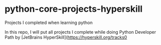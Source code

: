 # python-core-projects-hyperskill
Projects I completed when learning python

In this repo, I will put all projects I complete while doing Python Developer Path by [JetBrains HyperSkill](https://hyperskill.org/tracks0
